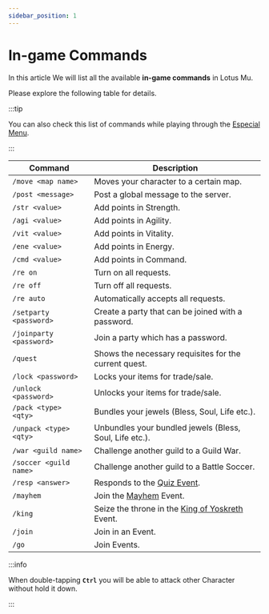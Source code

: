 ```yaml
---
sidebar_position: 1
---
```


# In-game Commands

In this article We will list all the available **in-game commands** in Lotus Mu.

Please explore the following table for details.

:::tip

You can also check this list of commands while playing through the [Especial Menu](/client-features/especial-menu).

:::

| Command                 | Description                                                                               |
| ----------------------- | ----------------------------------------------------------------------------------------- |
| `/move <map name>`      | Moves your character to a certain map.                                                    |
| `/post <message>`       | Post a global message to the server.                                                      |
| `/str <value>`          | Add points in Strength.                                                                   |
| `/agi <value>`          | Add points in Agility.                                                                    |
| `/vit <value>`          | Add points in Vitality.                                                                   |
| `/ene <value>`          | Add points in Energy.                                                                     |
| `/cmd <value>`          | Add points in Command.                                                                    |
| `/re on`                | Turn on all requests.                                                                     |
| `/re off`               | Turn off all requests.                                                                    |
| `/re auto`              | Automatically accepts all requests.                                                       |
| `/setparty <password>`  | Create a party that can be joined with a password.                                        |
| `/joinparty <password>` | Join a party which has a password.                                                        |
| `/quest`                | Shows the necessary requisites for the current quest.                                     |
| `/lock <password>`      | Locks your items for trade/sale.                                                          |
| `/unlock <password>`    | Unlocks your items for trade/sale.                                                        |
| `/pack <type> <qty>`    | Bundles your jewels (Bless, Soul, Life etc.).                                             |
| `/unpack <type> <qty>`  | Unbundles your bundled jewels (Bless, Soul, Life etc.).                                   |
| `/war <guild name>`     | Challenge another guild to a Guild War.                                                   |
| `/soccer <guild name>`  | Challenge another guild to a Battle Soccer.                                               |
| `/resp <answer>`        | Responds to the [Quiz Event](/events/others/quiz-event).                                  |
| `/mayhem`               | Join the [Mayhem](/events/combat-events/mayhem) Event.                                    |
| `/king`                 | Seize the throne in the [King of Yoskreth](/events/combat-events/king-of-yoskreth) Event. |
| `/join`                 | Join in an Event.                                                                         |
| `/go`                   | Join Events.                                                                              |

:::info

When double-tapping **`Ctrl`** you will be able to attack other Character without hold it down.

:::
